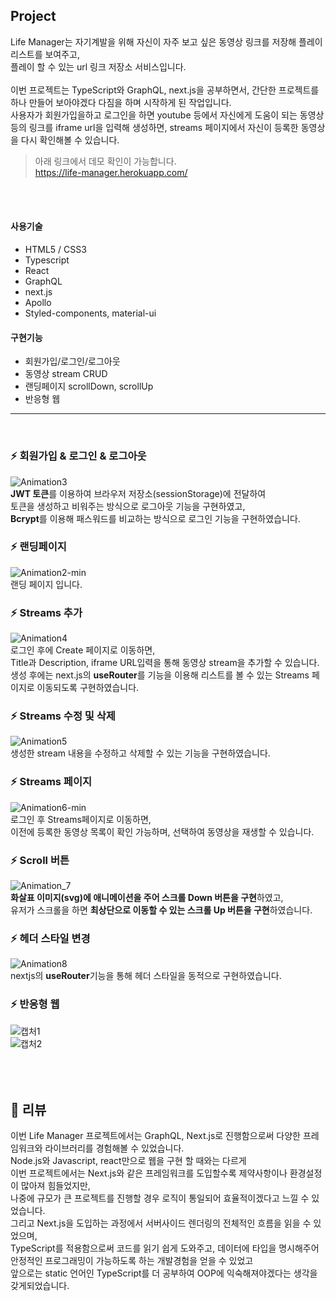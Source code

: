 ## Project

Life Manager는 자기계발을 위해 자신이 자주 보고 싶은 동영상 링크를 저장해 플레이리스트를 보여주고, <br />
플레이 할 수 있는 url 링크 저장소 서비스입니다.<br /><br />
이번 프로젝트는 TypeScript와 GraphQL, next.js을 공부하면서, 간단한 프로젝트를 하나 만들어 보아야겠다 다짐을 하며 시작하게 된 작업입니다.<br />
사용자가 회원가입을하고 로그인을 하면 youtube 등에서 자신에게 도움이 되는 동영상 등의 링크를 iframe url을 입력해 생성하면, 
streams 페이지에서 자신이 등록한 동영상을 다시 확인해볼 수 있습니다.<br />

>아래 링크에서 데모 확인이 가능합니다. <br />
https://life-manager.herokuapp.com/
<br />
<br />

#### 사용기술
- HTML5 / CSS3
- Typescript
- React
- GraphQL
- next.js
- Apollo
- Styled-components, material-ui

#### 구현기능
- 회원가입/로그인/로그아웃
- 동영상 stream CRUD 
- 랜딩페이지 scrollDown, scrollUp
- 반응형 웹

<hr />
<br />

### ⚡ 회원가입 & 로그인 & 로그아웃
![Animation3](https://user-images.githubusercontent.com/29578054/133893218-a4a32757-9287-4320-a831-01be5a22dbe7.gif)
<br />
**JWT 토큰**를 이용하여 브라우저 저장소(sessionStorage)에 전달하여<br />
토큰을 생성하고 비워주는 방식으로 로그아웃 기능을 구현하였고,<br />
**Bcrypt**를 이용해 패스워드를 비교하는 방식으로 로그인 기능을 구현하였습니다.<br />

### ⚡ 랜딩페이지
![Animation2-min](https://user-images.githubusercontent.com/29578054/133893233-cce2fb43-ea95-4c07-be1a-a7e60b72a367.gif)
<br />
랜딩 페이지 입니다.<br />

### ⚡ Streams 추가
![Animation4](https://user-images.githubusercontent.com/29578054/133893247-be99f946-962c-4671-82b8-90ea6e9aadb7.gif)
<br />
로그인 후에 Create 페이지로 이동하면, <br />
Title과 Description, iframe URL입력을 통해 동영상 stream을 추가할 수 있습니다. <br />
생성 후에는 next.js의 **useRouter**를 기능을 이용해 리스트를 볼 수 있는 Streams 페이지로 이동되도록 구현하였습니다.
<br />

### ⚡ Streams 수정 및 삭제
![Animation5](https://user-images.githubusercontent.com/29578054/133893256-90b9bde9-0164-4ad8-b3a3-fae49d5bdd6f.gif)
<br />
생성한 stream 내용을 수정하고 삭제할 수 있는 기능을 구현하였습니다.
<br />

### ⚡ Streams 페이지
![Animation6-min](https://user-images.githubusercontent.com/29578054/133893306-9fe35dda-9aa3-4a05-9d73-334ce745b442.gif)
<br />
로그인 후 Streams페이지로 이동하면, <br />
이전에 등록한 동영상 목록이 확인 가능하며, 선택하여 동영상을 재생할 수 있습니다. 
<br />

### ⚡ Scroll 버튼
![Animation_7](https://user-images.githubusercontent.com/29578054/133929110-172ef20e-435a-44cc-9fbc-af23cf1eeee3.gif)
<br />
**화살표 이미지(svg)에 애니메이션을 주어 스크롤 Down 버튼을 구현**하였고, <br />
유저가 스크롤을 하면 **최상단으로 이동할 수 있는 스크롤 Up 버튼을 구현**하였습니다.
<br />

### ⚡ 헤더 스타일 변경
![Animation8](https://user-images.githubusercontent.com/29578054/133893449-ab43f924-cb77-4796-8b8c-493885e8a479.gif)
<br />
nextjs의 **useRouter**기능을 통해 헤더 스타일을 동적으로 구현하였습니다.
<br />

### ⚡ 반응형 웹
![캡처1](https://user-images.githubusercontent.com/29578054/133929252-ad7aaf3f-9782-4cde-907a-b490425db355.PNG)
<br />
![캡처2](https://user-images.githubusercontent.com/29578054/133929269-acc4dd23-1515-4f87-aafa-248e039fdbb4.PNG)
<br />
<br />
<br />
<br />
## 🌵 리뷰
이번 Life Manager 프로젝트에서는 GraphQL, Next.js로 진행함으로써 다양한 프레임워크와 라이브러리를 경험해볼 수 있었습니다.<br/>
Node.js와 Javascript, react만으로 웹을 구현 할 때와는 다르게<br />
이번 프로젝트에서는 Next.js와 같은 프레임워크를 도입할수록 제약사항이나 환경설정이 많아져 힘들었지만,<br />
나중에 규모가 큰 프로젝트를 진행할 경우 로직이 통일되어 효율적이겠다고 느낄 수 있었습니다.<br />
그리고 Next.js을 도입하는 과정에서 서버사이드 렌더링의 전체적인 흐름을 읽을 수 있었으며,<br />
TypeScript를 적용함으로써 코드를 읽기 쉽게 도와주고, 데이터에 타입을 명시해주어 안정적인 프로그래밍이 가능하도록 하는 개발경험을 얻을 수 있었고 <br />
앞으로는 static 언어인 TypeScript를 더 공부하여 OOP에 익숙해져야겠다는 생각을 갖게되었습니다.<br />

